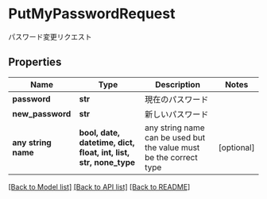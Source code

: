# PutMyPasswordRequest

パスワード変更リクエスト

## Properties
Name | Type | Description | Notes
------------ | ------------- | ------------- | -------------
**password** | **str** | 現在のパスワード | 
**new_password** | **str** | 新しいパスワード | 
**any string name** | **bool, date, datetime, dict, float, int, list, str, none_type** | any string name can be used but the value must be the correct type | [optional]

[[Back to Model list]](../README.md#documentation-for-models) [[Back to API list]](../README.md#documentation-for-api-endpoints) [[Back to README]](../README.md)


